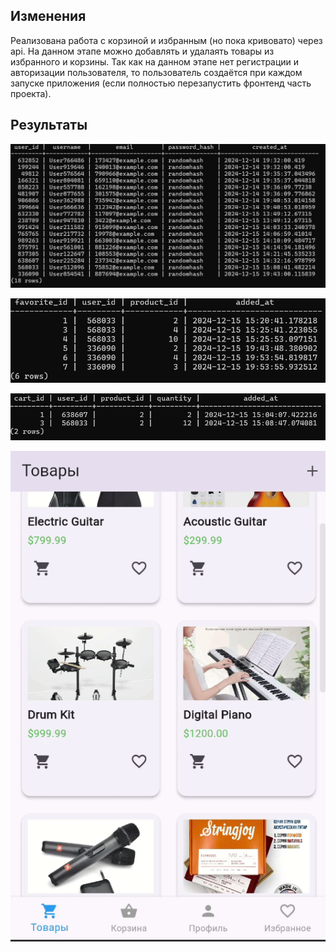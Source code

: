 ## Изменения
Реализована работа с корзиной и избранным (но пока кривовато) через api. На данном этапе можно добавлять и удалаять товары из избранного и корзины. Так как на данном этапе нет регистрации и авторизации пользователя, то пользователь создаётся при каждом запуске приложения (если полностью перезапустить фронтенд часть проекта).

## Результаты
![](https://github.com/Axialer/PKS_repo/blob/PKS_10/users.png)

![](https://github.com/Axialer/PKS_repo/blob/PKS_10/favorites.png)

![](https://github.com/Axialer/PKS_repo/blob/PKS_10/cart.png)

![](https://github.com/Axialer/PKS_repo/blob/PKS_10/10_beta.gif)
